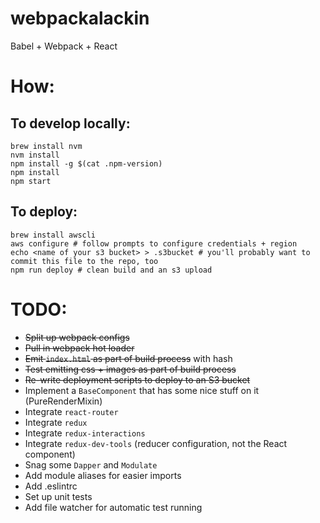 # webpackalackin
Babel + Webpack + React

# How:
## To develop locally:
```
brew install nvm
nvm install
npm install -g $(cat .npm-version)
npm install
npm start
```

## To deploy:
```
brew install awscli
aws configure # follow prompts to configure credentials + region
echo <name of your s3 bucket> > .s3bucket # you'll probably want to commit this file to the repo, too
npm run deploy # clean build and an s3 upload
```

# TODO:
* ~~Split up webpack configs~~
* ~~Pull in webpack hot loader~~
* ~~Emit `index.html` as part of build process~~ with hash
* ~~Test emitting css + images as part of build process~~
* ~~Re-write deployment scripts to deploy to an S3 bucket~~
* Implement a `BaseComponent` that has some nice stuff on it (PureRenderMixin)
* Integrate `react-router`
* Integrate `redux`
* Integrate `redux-interactions`
* Integrate `redux-dev-tools` (reducer configuration, not the React component)
* Snag some `Dapper` and `Modulate`
* Add module aliases for easier imports
* Add .eslintrc
* Set up unit tests
* Add file watcher for automatic test running
